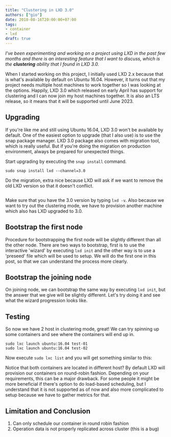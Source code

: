 ```yaml
---
title: "Clustering in LXD 3.0"
authors: ["gio"]
date: 2018-08-16T20:00:00+07:00
tags:
- container
- lxd
draft: true
---
```


*I've been experimenting and working on a project using LXD in the past few months and there is an interesting feature that I want to discuss, which is the **clustering** ability that I found in LXD 3.0.*

When I started working on this project, I initially used LXD 2.x because that is what's available by default on Ubuntu 16.04. However, it turns out that my project needs multiple host machines to work together so I was looking at the options. Happily, LXD 3.0 which released on early April has support for clustering and I can now join my host machines together. It is also an LTS release, so it means that it will be supported until June 2023.

## Upgrading

If you're like me and still using Ubuntu 16.04, LXD 3.0 won't be available by default. One of the easiest option to upgrade (that I also use) is to use the snap package manager. LXD 3.0 package also comes with migration tool, which is really useful. But if you're doing the migration on production environment, always be prepared for unexpected things.

Start upgrading by executing the `snap install` command.

```shell
sudo snap install lxd --channel=3.0
```

Do the migration, extra nice because LXD will ask if we want to remove the old LXD version so that it doesn't conflict.

```shell
```

Make sure that you have the 3.0 version by typing `lxd -v`. Also because we want to try out the clustering mode, we have to provision another machine which also has LXD upgraded to 3.0.

## Bootstrap the first node

Procedure for bootstrapping the first node will be slightly different than all the other node. There are two ways to bootstrap, first is to use the interactive 'wizard' by executing `lxd init` and the other way is to use a 'preseed' file which will be used to setup. We will do the first one in this post, so that we can understand the process more clearly.

## Bootstrap the joining node

On joining node, we can bootstrap the same way by executing `lxd init`, but the answer that we give will be slightly different. Let's try doing it and see what the wizard progression looks like.

## Testing

So now we have 2 host in clustering mode, great! We can try spinning up some containers and see where the containers will end up in.

```shell
sudo lxc launch ubuntu:16.04 test-01
sudo lxc launch ubuntu:16.04 test-02
```

Now execute `sudo lxc list` and you will get something similar to this:

Notice that both containers are located in different host? By default LXD will provision our containers on round-robin fashion. Depending on your requirements, this can be a major drawback. For some people it might be more beneficial if there's option to do load-based scheduling, but I understand that it is not supported as of now and also more complicated to setup because we have to gather metrics for that.

## Limitation and Conclusion

1. Can only schedule our container in round robin fashion
2. Operation data is not properly replicated across cluster (this is a bug)
